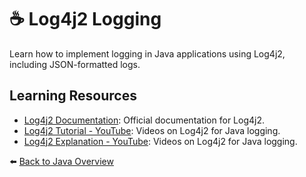 # ☕ Log4j2 Logging

Learn how to implement logging in Java applications using Log4j2, including JSON-formatted logs.

## Learning Resources

- [Log4j2 Documentation](https://logging.apache.org/log4j/2.x/manual/): Official documentation for Log4j2.
- [Log4j2 Tutorial - YouTube](https://www.youtube.com/playlist?list=PLb0pWz-jnz99Sp6iQxjW-FpmFZp0OfZlc): Videos on Log4j2 for Java logging.
- [Log4j2 Explanation - YouTube](https://www.youtube.com/watch?v=uco-a7c6U8w): Videos on Log4j2 for Java logging.

⬅️ [Back to Java Overview](../../README.md#-java-fundamentals-and-oop)

